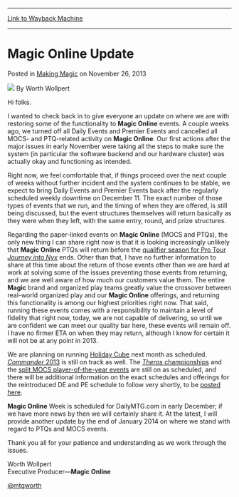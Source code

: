 
---
[Link to Wayback Machine](https://web.archive.org/web/20161220135642/http://magic.wizards.com/en/articles/archive/making-magic/magic-online-update-2013-11-26)

[_metadata_:author]:- "Worth Wollpert"
[_metadata_:description]:- "Hi folks. I wanted to check back in to give everyone an update on where we are with restoring some of the functionality to Magic Online events. A couple weeks ago, we turned off all Daily Events and Premier Events and cancelled all MOCS- and PTQ-related activity on Magic Online. Our first actions after the major issues in early November were taking all the steps to make sure the system (in particular the software backend and our hardware cluster) was actually okay and functioning as intended."
[_metadata_:generator]:- "Drupal 7 (http://drupal.org)"
[_metadata_:node]:- "683061"
[_metadata_:publish_date]:- "2013-11-26"
[_metadata_:source]:- "div-main-content"
[_metadata_:title]:- "Magic Online Update"
[_metadata_:wayback_capture_timestamp]:- "2016-12-20 13:56:42"
[_metadata_:wayback_raw_url]:- "https://web.archive.org/web/20161220135642id_/http://magic.wizards.com/en/articles/archive/making-magic/magic-online-update-2013-11-26"
[_metadata_:wayback_url]:- "http://magic.wizards.com/en/articles/archive/making-magic/magic-online-update-2013-11-26"
---


Magic Online Update
===================



 Posted in [Making Magic](/en/articles/columns/making-magic)
 on November 26, 2013 






![](https://media.magic.wizards.com/styles/auth_small/public/images/person/worth-wollpert.jpg)
By Worth Wollpert











 Hi folks.   
  
 I wanted to check back in to give everyone an update on where we are with restoring some of the functionality to **Magic Online** events. A couple weeks ago, we turned off all Daily Events and Premier Events and cancelled all MOCS- and PTQ-related activity on **Magic Online**. Our first actions after the major issues in early November were taking all the steps to make sure the system (in particular the software backend and our hardware cluster) was actually okay and functioning as intended. 

Right now, we feel comfortable that, if things proceed over the next couple of weeks without further incident and the system continues to be stable, we expect to bring Daily Events and Premier Events back after the regularly scheduled weekly downtime on December 11. The exact number of those types of events that we run, and the timing of when they are offered, is still being discussed, but the event structures themselves will return basically as they were when they left, with the same entry, round, and prize structures.

 Regarding the paper-linked events on **Magic Online** (MOCS and PTQs), the only new thing I can share right now is that it is looking increasingly unlikely that **Magic Online** PTQs will return before the [qualifier season for Pro Tour *Journey into Nyx*](http://www.wizards.com/Magic/TCG/Events.aspx?x=mtg/event/protour/qualifierlist#jou) ends. Other than that, I have no further information to share at this time about the return of those events other than we are hard at work at solving some of the issues preventing those events from returning, and we are well aware of how much our customers value them. The entire **Magic** brand and organized play teams greatly value the crossover between real-world organized play and our **Magic Online** offerings, and returning this functionality is among our highest priorities right now. That said, running these events comes with a responsibility to maintain a level of fidelity that right now, today, we are not capable of delivering, so until we are confident we can meet our quality bar here, these events will remain off. I have no firmer ETA on when they may return, although I know for certain it will not be at any point in 2013. 

 We are planning on running [Holiday Cube](http://www.wizards.com/Magic/Magazine/Article.aspx?x=mtg/daily/other/11252013/holidaycube) next month as scheduled. [*Commander* 2013](/en/node/647461) is still on track as well. The [*Theros* championships](http://www.wizards.com/magic/magazine/article.aspx?x=mtg/daily/other/10072013)  and the [split MOCS player-of-the-year events](http://community.wizards.com/content/blog/3954481) are still on as scheduled, and there will be additional information on the exact schedules and offerings for the reintroduced DE and PE schedule to follow very shortly, to be [posted here](http://www.wizards.com/magic/digital/magiconline.aspx?x=mtg/digital/magiconline/calendar/2013). 


**Magic Online** Week is scheduled for DailyMTG.com in early December; if we have more news by then we will certainly share it. At the latest, I will provide another update by the end of January 2014 on where we stand with regard to PTQs and MOCS events. 

Thank you all for your patience and understanding as we work through the issues.

 Worth Wollpert   
 Executive Producer—**Magic Online**
  
[@mtgworth](https://twitter.com/mtgworth)








